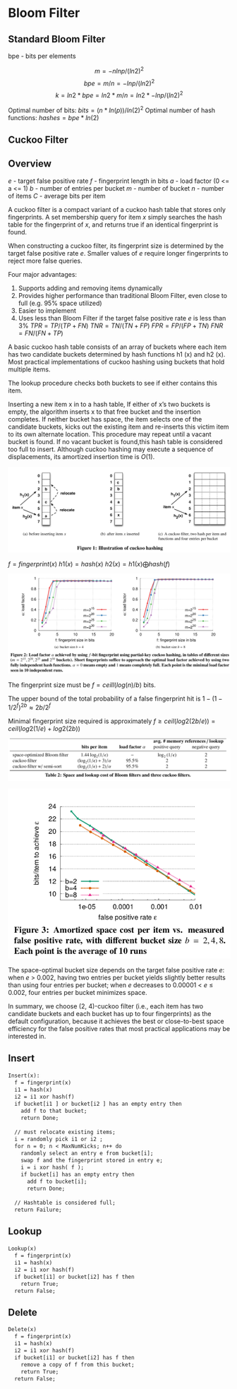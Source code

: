 # Bloom Filter

## Standard Bloom Filter

bpe - bits per elements

$$m=-nlnp/(ln2)^2$$
$$bpe=m/n=-lnp/(ln2)^2$$
$$k=ln2*bpe=ln2*m/n=ln2*-lnp/(ln2)^2$$

Optimal number of bits: $bits = (n * ln(p)) / ln(2) ^ 2$
Optimal number of hash functions: $hashes = bpe * ln(2)$

## Cuckoo Filter

## Overview

$e$ - target false positive rate
$f$ - fingerprint length in bits
$a$ - load factor (0 <= a <= 1)
$b$ - number of entries per bucket
$m$ - number of bucket
$n$ - number of items
$C$ - average bits per item

A cuckoo filter is a compact variant of a cuckoo hash table that stores only fingerprints. A set membership query for item $x$ simply searches the hash table for the fingerprint of $x$, and returns true if an identical fingerprint is found.

When constructing a cuckoo filter, its fingerprint size is determined by the target false positive rate $e$. Smaller values of $e$ require longer fingerprints to reject more false queries.

Four major advantages:

1. Supports adding and removing items dynamically
2. Provides higher performance than traditional Bloom Filter, even close to full (e.g. 95% space utilized)
3. Easier to implement
4. Uses less than Bloom Filter if the target false positive rate $e$ is less than 3%
$TPR = TP / (TP + FN)$
$TNR = TN / (TN + FP)$
$FPR = FP / (FP + TN)$
$FNR = FN / (FN + TP)$

A basic cuckoo hash table consists of an array of buckets where each item has two candidate buckets determined by hash functions h1 (x) and h2 (x). Most practical implementations of cuckoo hashing using buckets that hold multiple items.

The lookup procedure checks both buckets to see if either contains this item.

Inserting a new item x in to a hash table, If either of x’s two buckets is empty, the algorithm inserts x to that free bucket and the insertion completes. If neither bucket has space, the item selects one of the candidate buckets, kicks out the existing item and re-inserts this victim item to its own alternate location. This procedure may repeat until a vacant bucket is found. If no vacant bucket is found,this hash table is considered too full to insert. Although cuckoo hashing may execute a sequence of displacements, its amortized insertion time is $O(1)$.

![cuckoo hashing](cuckoo_hash.png)

$f = fingerprint(x)$
$h1(x) = hash(x)$
$h2(x) = h1(x) \bigoplus hash(f)$


![Load factor](load_factor.png)

The fingerprint size must be $f = ceill(log(n)/b)$ bits.

The upper bound of the total probability of a false fingerprint hit is $1-(1-1/{2^f})^{2b} \approx 2b/2^f$

Minimal fingerprint size required is approximately $f \ge ceil(log2(2b/e)) = ceil(log2(1/e) + log2(2b))$

![Space and lookup cost of Bloom filters and three cuckoo filters](space_and_lookup_cost.png)

![Amortized space cost per item vs. measured false positive rate](amortized_space_cost_per_item_and_false_positive_rate.png)

The space-optimal bucket size depends on the target false positive rate $e$: when $e$ > 0.002, having two entries per bucket yields slightly better results than using four entries per bucket; when $e$ decreases to 0.00001 < $e$ ≤ 0.002, four entries per bucket minimizes space.

In summary, we choose (2, 4)-cuckoo filter (i.e., each item has two candidate buckets and each bucket has up to four fingerprints) as the default configuration, because it achieves the best or close-to-best space efficiency for the false positive rates that most practical applications may be interested in.

## Insert

```plaintext
Insert(x):
  f = fingerprint(x)
  i1 = hash(x)
  i2 = i1 xor hash(f)
  if bucket[i1 ] or bucket[i2 ] has an empty entry then
    add f to that bucket;
    return Done;

  // must relocate existing items;
  i = randomly pick i1 or i2 ;
  for n = 0; n < MaxNumKicks; n++ do
    randomly select an entry e from bucket[i];
    swap f and the fingerprint stored in entry e;
    i = i xor hash( f );
    if bucket[i] has an empty entry then
      add f to bucket[i];
      return Done;

  // Hashtable is considered full;
  return Failure;
```

## Lookup

```plaintext
Lookup(x)
  f = fingerprint(x)
  i1 = hash(x)
  i2 = i1 xor hash(f)
  if bucket[i1] or bucket[i2] has f then
    return True;
  return False;
```

## Delete

```plaintext
Delete(x)
  f = fingerprint(x)
  i1 = hash(x)
  i2 = i1 xor hash(f)
  if bucket[i1] or bucket[i2] has f then
    remove a copy of f from this bucket;
    return True;
  return False;
```
